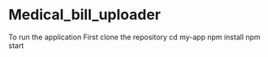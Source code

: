 # Medical_bill_uploader
To run the application
First clone the repository 
cd my-app
npm install 
npm start
